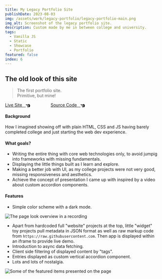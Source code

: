 ```yaml
---
title: My Legacy Portfolio Site
publishDate: 2023-08-03
img: /assets/work/legacy-portfolio/legacy-portfolio-main.png
img_alt: Screenshot of the legacy portfolio site.
description: Custom made by me in between college and university.
tags:
  - Vanilla JS
  - Static
  - Showcase
  - Portfolio
featured: false
index: 6
---
```


## The old look of this site

> The first portfolio site.<br> Primitive, but mine!

<a href="https://tomgora.online/legacy">Live Site &nbsp; <svg xmlns="http://www.w3.org/2000/svg" style="margin-bottom:-4px;" width="1em" height="1em" viewBox="0 0 512 512"><path fill="currentColor" d="M32 96c-17.7 0-32 14.3-32 32s14.3 32 32 32h208V96zm160 192c-17.7 0-32 14.3-32 32s14.3 32 32 32h64c17.7 0 32-14.3 32-32s-14.3-32-32-32zm-64-64c0 17.7 14.3 32 32 32h48c17.7 0 32-14.3 32-32s-14.3-32-32-32h-48c-17.7 0-32 14.3-32 32m96 160c-17.7 0-32 14.3-32 32s14.3 32 32 32h64c17.7 0 32-14.3 32-32s-14.3-32-32-32zm88-96h-.6c5.4 9.4 8.6 20.3 8.6 32c0 13.2-4 25.4-10.8 35.6c24.9 8.7 42.8 32.5 42.8 60.4c0 11.7-3.1 22.6-8.6 32h8.6c88.4 0 160-71.6 160-160v-61.7c0-42.4-16.9-83.1-46.9-113.1l-11.6-11.6C429.5 77.5 396.9 64 363 64h-27c-35.3 0-64 28.7-64 64v88c0 22.1 17.9 40 40 40s40-17.9 40-40v-56c0-8.8 7.2-16 16-16s16 7.2 16 16v56c0 39.8-32.2 72-72 72"/></svg></a>
<a href="https://github.com/tom-gora/project_list_showcase" style="margin-left: 4rem;">Source Code &nbsp; <svg xmlns="http://www.w3.org/2000/svg" style="margin-bottom:-4px;" width="1em" height="1em" viewBox="0 0 512 512"><path fill="currentColor" d="M32 96c-17.7 0-32 14.3-32 32s14.3 32 32 32h208V96zm160 192c-17.7 0-32 14.3-32 32s14.3 32 32 32h64c17.7 0 32-14.3 32-32s-14.3-32-32-32zm-64-64c0 17.7 14.3 32 32 32h48c17.7 0 32-14.3 32-32s-14.3-32-32-32h-48c-17.7 0-32 14.3-32 32m96 160c-17.7 0-32 14.3-32 32s14.3 32 32 32h64c17.7 0 32-14.3 32-32s-14.3-32-32-32zm88-96h-.6c5.4 9.4 8.6 20.3 8.6 32c0 13.2-4 25.4-10.8 35.6c24.9 8.7 42.8 32.5 42.8 60.4c0 11.7-3.1 22.6-8.6 32h8.6c88.4 0 160-71.6 160-160v-61.7c0-42.4-16.9-83.1-46.9-113.1l-11.6-11.6C429.5 77.5 396.9 64 363 64h-27c-35.3 0-64 28.7-64 64v88c0 22.1 17.9 40 40 40s40-17.9 40-40v-56c0-8.8 7.2-16 16-16s16 7.2 16 16v56c0 39.8-32.2 72-72 72"/></svg></a>

#### Background

How I imagined showing off with plain HTML, CSS and JS having barely completed college and just starting the web dev experience.

#### What goals?

- Writing the entire thing with core web technologies only, to avoid jumpig into frameworks with missing fundamentals.
- Displaying the little things built as I learn and explore.
- Making a better job with UI, as my college projects were not very good, missing responsiveness and aesthetics.
- Achieve the concept of presentation I came up with inspired by a video about custom accordion components.

#### Features

- Simple color scheme with a dark mode.

![The page look overview in a recording](/assets/work/legacy-portfolio/legacy-portfolio-1.apng)

- Apart from hardcoded full "website" projects at the top, little "widget" toy projects pull metadata in JSON format as well as raw markup code from `https://raw.githubusercontent.com`. Then app is displayed within an iframe to provide live demo.
- Introduction to async data fetching.
- Client side filtering of displayed content by "tags".
- Entries displayed as custom vertical accordion component.
- Lots and lots of nostalgia.

![Some of the featured items presented on the page](/assets/work/legacy-portfolio/legacy-portfolio-2.apng)
